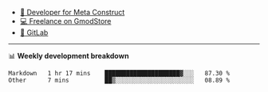 - [🎈 Developer for Meta Construct](https://metastruct.net)
- [💻 Freelance on GmodStore](https://www.gmodstore.com/users/Tenrys)
- [🦊 GitLab](https://gitlab.com/Tenrys)

---

📊 **Weekly development breakdown**
<!--START_SECTION:waka-->

```text
Markdown   1 hr 17 mins    █████████████████████▓░░░   87.30 %
Other      7 mins          ██▒░░░░░░░░░░░░░░░░░░░░░░   08.89 %
```

<!--END_SECTION:waka-->
